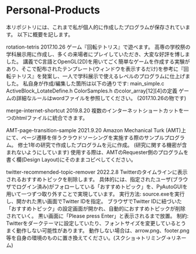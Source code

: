 # Personal-Products

本リポジトリには、これまで私が個人的に作成したプログラムが保存されています。
以下に概要を記します。


rotation-tetris
	2017.10.26
	ゲーム『回転テトリス』で遊べます。
	高専の学校祭の学科展示用に作成し、多くの来場者にプレイしていただき、大変な好評を博しました。
		講義でC言語とOpenGL(2D)を用いてごく簡単なゲームを作成する実験があり、そこで配布されたテンプレート(ウィンドウを表示するだけ)を参考に『回転テトリス』を発案し、一人で学科展示で使えるレベルのプログラムに仕上げました。
		私自身が作成/編集した箇所は以下の通りです:
			main_simple.c
			ActiveBlock_LotateDefine.h
			ColorSamples.h のcolor_array[12][4]の定義
	ゲームの詳細なルールはwordファイルを参照してください。
		(2017.10.26の物です)


merge-internet-shortcut
	2019.8.20
	複数のインターネットショートカットを一つのhtmlファイルに統合できます。


AMT-page-transition-sample
	2021.9.20
	Amazon Mechanical Turk (AMT)上にて、ページ遷移を伴うクラウドソーシングを実施する際のサンプルプログラム。
		修士1年の研究で作成したプログラムを元に作成。
		(研究に関する機密が含まれないようにしています)
	使用する際は、AMTのRequester側のプログラムを書く欄(Design Layout)にそのままコピペしてください。


twitter-recommended-topic-remover
	2022.2.8
	Twitterのタイムラインに表示されるおすすめトピックを削除します。
		具体的には、指定されたユーザ(ブラウザでログイン済み)がフォローしている「おすすめトピック」を、PyAutoGUIを用いて一つずつ取り外すことで実現しています。
	実行方法:
		source.exeを実行し、開かれた黒い画面でTwitter IDを指定。
		ブラウザでTwitter IDに紐づいた「おすすめトピック」の設定画面が開かれ、自動的におすすめトピックが削除されていく。
		黒い画面に「Please press Enter」と表示されるまで放置。
	制約:
		Twitterをダークテーマに設定していたり、フォントサイズを変更しているとうまく動作しない可能性があります。
			動作しない場合は、arrow.png、footer.png等を自身の環境のものに置き換えてください。(スクショ→トリミング→リネーム)
